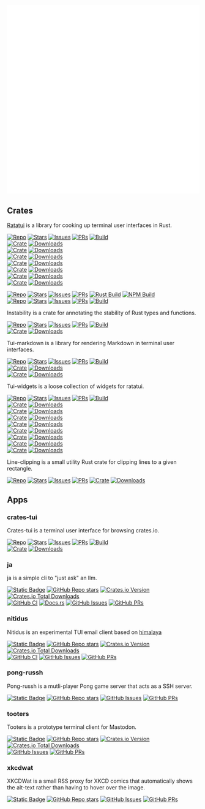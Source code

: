 <picture>
  <img src="/github-metrics.svg" alt="Metrics">
</picture>

<!-- # Repo Dashboard -->

## Crates

[Ratatui](https://ratatui.rs) is a library for cooking up terminal user interfaces in Rust.

[![Repo](https://img.shields.io/badge/Repo-ratatui/ratatui-blue?style=flat-square&logo=github)](https://github.com/ratatui/ratatui)
[![Stars](https://img.shields.io/github/stars/ratatui/ratatui?style=flat-square&logo=github)](https://github.com/ratatui/ratatui)
[![Issues](https://img.shields.io/github/issues/ratatui/ratatui?style=flat-square&logo=github)](https://github.com/ratatui/ratatui/issues)
[![PRs](https://img.shields.io/github/issues-pr/ratatui/ratatui?style=flat-square&logo=github)](https://github.com/ratatui/ratatui/pulls)
[![Build](https://img.shields.io/github/actions/workflow/status/ratatui/ratatui/ci.yml?style=flat-square&logo=github)](https://github.com/ratatui/ratatui/actions/workflows/test.yml)  \
[![Crate](https://img.shields.io/crates/v/ratatui?style=flat-square&logo=rust&color=blue&label=ratatui)](https://crates.io/crates/ratatui)
[![Downloads](https://img.shields.io/crates/d/ratatui?style=flat-square&logo=rust&color=blue)](https://crates.io/crates/ratatui)  \
[![Crate](https://img.shields.io/crates/v/ratatui-core?style=flat-square&logo=rust&color=blue&label=ratatui-core)](https://crates.io/crates/ratatui-core)
[![Downloads](https://img.shields.io/crates/d/ratatui-core?style=flat-square&logo=rust&color=blue)](https://crates.io/crates/ratatui-core)  \
[![Crate](https://img.shields.io/crates/v/ratatui-crossterm?style=flat-square&logo=rust&color=blue&label=ratatui-crossterm)](https://crates.io/crates/ratatui-crossterm)
[![Downloads](https://img.shields.io/crates/d/ratatui-crossterm?style=flat-square&logo=rust&color=blue)](https://crates.io/crates/ratatui-crossterm)  \
[![Crate](https://img.shields.io/crates/v/ratatui-macros?style=flat-square&logo=rust&color=blue&label=ratatui-macros)](https://crates.io/crates/ratatui-macros)
[![Downloads](https://img.shields.io/crates/d/ratatui-macros?style=flat-square&logo=rust&color=blue)](https://crates.io/crates/ratatui)  \
[![Crate](https://img.shields.io/crates/v/ratatui-termion?style=flat-square&logo=rust&color=blue&label=ratatui-termion)](https://crates.io/crates/ratatui-termion)
[![Downloads](https://img.shields.io/crates/d/ratatui-termion?style=flat-square&logo=rust&color=blue)](https://crates.io/crates/ratatui-termion)  \
[![Crate](https://img.shields.io/crates/v/ratatui-termwiz?style=flat-square&logo=rust&color=blue&label=ratatui-termwiz)](https://crates.io/crates/ratatui-termwiz)
[![Downloads](https://img.shields.io/crates/d/ratatui-termwiz?style=flat-square&logo=rust&color=blue)](https://crates.io/crates/ratatui-termwiz)  \
[![Crate](https://img.shields.io/crates/v/ratatui-widgets?style=flat-square&logo=rust&color=blue&label=ratatui-widgets)](https://crates.io/crates/ratatui-widgets)
[![Downloads](https://img.shields.io/crates/d/ratatui-widgets?style=flat-square&logo=rust&color=blue)](https://crates.io/crates/ratatui-widgets)

[![Repo](https://img.shields.io/badge/Repo-ratatui/ratatui--website-blue?style=flat-square&logo=github)](https://github.com/ratatui/ratatui-website)
[![Stars](https://img.shields.io/github/stars/ratatui/ratatui-website?style=flat-square&logo=github)](https://github.com/ratatui/ratatui-website)
[![Issues](https://img.shields.io/github/issues/ratatui/ratatui-website?style=flat-square&logo=github)](https://github.com/ratatui/ratatui-website/issues)
[![PRs](https://img.shields.io/github/issues-pr/ratatui/ratatui-website?style=flat-square&logo=github)](https://github.com/ratatui/ratatui-website/pulls)
[![Rust Build](https://img.shields.io/github/actions/workflow/status/ratatui/ratatui-website/rust-ci.yml?style=flat-square&logo=github&label=Rust+CI
)](https://github.com/ratatui/ratatui-website/actions/workflows/rust-ci.yml)
[![NPM Build](https://img.shields.io/github/actions/workflow/status/ratatui/ratatui-website/npm-ci.yml?style=flat-square&logo=github&label=NPM+CI)](https://github.com/ratatui/ratatui-website/actions/workflows/npm-ci.yml)  \
[![Repo](https://img.shields.io/badge/Repo-ratatui/templates-blue?style=flat-square&logo=github)](https://github.com/ratatui/templates)
[![Stars](https://img.shields.io/github/stars/ratatui/templates?style=flat-square&logo=github)](https://github.com/ratatui/templates)
[![Issues](https://img.shields.io/github/issues/ratatui/templates?style=flat-square&logo=github)](https://github.com/ratatui/templates/issues)
[![PRs](https://img.shields.io/github/issues-pr/ratatui/templates?style=flat-square&logo=github)](https://github.com/ratatui/templates/pulls)
[![Build](https://img.shields.io/github/actions/workflow/status/ratatui/templates/ci.yml?style=flat-square&logo=github)](https://github.com/ratatui/templates/actions/workflows/test.yml)

Instability is a crate for annotating the stability of Rust types and functions.

[![Repo](https://img.shields.io/badge/Repo-ratatui/instability-blue?style=flat-square&logo=github)](https://github.com/ratatui/instability)
[![Stars](https://img.shields.io/github/stars/ratatui/instability?style=flat-square&logo=github)](https://github.com/ratatui/instability)
[![Issues](https://img.shields.io/github/issues/ratatui/instability?style=flat-square&logo=github)](https://github.com/ratatui/instability/issues)
[![PRs](https://img.shields.io/github/issues-pr/ratatui/instability?style=flat-square&logo=github)](https://github.com/ratatui/instability/pulls)
[![Build](https://img.shields.io/github/actions/workflow/status/ratatui/instability/check.yml?style=flat-square&logo=github)](https://github.com/ratatui/instability/actions/workflows/test.yml)  \
[![Crate](https://img.shields.io/crates/v/instability?style=flat-square&logo=rust&color=blue&label=instability)](https://crates.io/crates/instability)
[![Downloads](https://img.shields.io/crates/d/instability?style=flat-square&logo=rust&color=blue)](https://crates.io/crates/ratatui)

Tui-markdown is a library for rendering Markdown in terminal user interfaces.

[![Repo](https://img.shields.io/badge/Repo-joshka/tui--markdown-blue?style=flat-square&logo=github)](https://github.com/joshka/tui-markdown)
[![Stars](https://img.shields.io/github/stars/joshka/tui-markdown?style=flat-square&logo=github)](https://github.com/joshka/tui-markdown)
[![Issues](https://img.shields.io/github/issues/joshka/tui-markdown?style=flat-square&logo=github)](https://github.com/joshka/tui-markdown/issues)
[![PRs](https://img.shields.io/github/issues-pr/joshka/tui-markdown?style=flat-square&logo=github)](https://github.com/joshka/tui-markdown/pulls)
[![Build](https://img.shields.io/github/actions/workflow/status/joshka/tui-markdown/test.yml?style=flat-square&logo=github)](https://github.com/joshka/tui-markdown/actions/workflows/test.yml)  \
[![Crate](https://img.shields.io/crates/v/tui-markdown?style=flat-square&logo=rust&color=blue&label=tui-markdown)](https://crates.io/crates/tui-markdown)
[![Downloads](https://img.shields.io/crates/d/tui-markdown?style=flat-square&logo=rust&color=blue)](https://crates.io/crates/tui-markdown)  \
[![Crate](https://img.shields.io/crates/v/markdown-reader?style=flat-square&logo=rust&color=blue&label=markdown-reader)](https://crates.io/crates/markdown-reader)
[![Downloads](https://img.shields.io/crates/d/markdown-reader?style=flat-square&logo=rust&color=blue)](https://crates.io/crates/markdown-reader)

Tui-widgets is a loose collection of widgets for ratatui.

[![Repo](https://img.shields.io/badge/Repo-joshka/tui--widgets-blue?style=flat-square&logo=github)](https://github.com/joshka/tui-widgets)
[![Stars](https://img.shields.io/github/stars/joshka/tui-widgets?style=flat-square&logo=github)](https://github.com/joshka/tui-widgets)
[![Issues](https://img.shields.io/github/issues/joshka/tui-widgets?style=flat-square&logo=github)](https://github.com/joshka/tui-widgets/issues)
[![PRs](https://img.shields.io/github/issues-pr/joshka/tui-widgets?style=flat-square&logo=github)](https://github.com/joshka/tui-widgets/pulls)
[![Build](https://img.shields.io/github/actions/workflow/status/joshka/tui-widgets/test.yml?style=flat-square&logo=github)](https://github.com/joshka/tui-widgets/actions/workflows/test.yml)  \
[![Crate](https://img.shields.io/crates/v/tui-widgets?style=flat-square&logo=rust&color=blue&label=tui-widgets)](https://crates.io/crates/tui-widgets)
[![Downloads](https://img.shields.io/crates/d/tui-widgets?style=flat-square&logo=rust&color=blue)](https://crates.io/crates/tui-widgets)  \
[![Crate](https://img.shields.io/crates/v/tui-big-text?style=flat-square&logo=rust&color=blue&label=tui-big-text)](https://crates.io/crates/tui-big-text)
[![Downloads](https://img.shields.io/crates/d/tui-big-text?style=flat-square&logo=rust&color=blue)](https://crates.io/crates/tui-big-text)  \
[![Crate](https://img.shields.io/crates/v/tui-box-text?style=flat-square&logo=rust&color=blue&label=tui-box-text)](https://crates.io/crates/tui-box-text)
[![Downloads](https://img.shields.io/crates/d/tui-box-text?style=flat-square&logo=rust&color=blue)](https://crates.io/crates/tui-box-text)  \
[![Crate](https://img.shields.io/crates/v/tui-cards?style=flat-square&logo=rust&color=blue&label=tui-cards)](https://crates.io/crates/tui-cards)
[![Downloads](https://img.shields.io/crates/d/tui-cards?style=flat-square&logo=rust&color=blue)](https://crates.io/crates/tui-cards)  \
[![Crate](https://img.shields.io/crates/v/tui-popup?style=flat-square&logo=rust&color=blue&label=tui-popup)](https://crates.io/crates/tui-popup)
[![Downloads](https://img.shields.io/crates/d/tui-popup?style=flat-square&logo=rust&color=blue)](https://crates.io/crates/tui-popup)  \
[![Crate](https://img.shields.io/crates/v/tui-prompts?style=flat-square&logo=rust&color=blue&label=tui-prompts)](https://crates.io/crates/tui-prompts)
[![Downloads](https://img.shields.io/crates/d/tui-prompts?style=flat-square&logo=rust&color=blue)](https://crates.io/crates/tui-prompts)  \
[![Crate](https://img.shields.io/crates/v/tui-qrcode?style=flat-square&logo=rust&color=blue&label=tui-qrcode)](https://crates.io/crates/tui-qrcode)
[![Downloads](https://img.shields.io/crates/d/tui-qrcode?style=flat-square&logo=rust&color=blue)](https://crates.io/crates/tui-qrcode)  \
[![Crate](https://img.shields.io/crates/v/tui-scrollview?style=flat-square&logo=rust&color=blue&label=tui-scrollview)](https://crates.io/crates/tui-scrollview)
[![Downloads](https://img.shields.io/crates/d/tui-scrollview?style=flat-square&logo=rust&color=blue)](https://crates.io/crates/tui-scrollview)

Line-clipping is a small utility Rust crate for clipping lines to a given rectangle.

[![Repo](https://img.shields.io/badge/Repo-joshka/line--clipping-blue?style=flat-square&logo=github)](https://github.com/joshka/line-clipping)
[![Stars](https://img.shields.io/github/stars/joshka/line-clipping?style=flat-square&logo=github)](https://github.com/joshka/line-clipping)
[![Issues](https://img.shields.io/github/issues/joshka/line-clipping?style=flat-square&logo=github)](https://github.com/joshka/line-clipping/issues)
[![PRs](https://img.shields.io/github/issues-pr/joshka/line-clipping?style=flat-square&logo=github)](https://github.com/joshka/line-clipping/pulls)
[![Crate](https://img.shields.io/crates/v/line-clipping?style=flat-square&logo=rust&color=blue&label=line-clipping)](https://crates.io/crates/line-clipping)
[![Downloads](https://img.shields.io/crates/d/line-clipping?style=flat-square&logo=rust&color=blue)](https://crates.io/crates/line-clipping)

## Apps

### crates-tui

Crates-tui is a terminal user interface for browsing crates.io.

[![Repo](https://img.shields.io/badge/Repo-ratatui/crates--tui-blue?style=flat-square&logo=github)](https://github.com/ratatui/crates-tui)
[![Stars](https://img.shields.io/github/stars/ratatui/crates-tui?style=flat-square&logo=github)](https://github.com/ratatui/crates-tui)
[![Issues](https://img.shields.io/github/issues/ratatui/crates-tui?style=flat-square&logo=github)](https://github.com/ratatui/crates-tui/issues)
[![PRs](https://img.shields.io/github/issues-pr/ratatui/crates-tui?style=flat-square&logo=github)](https://github.com/ratatui/crates-tui/pulls)
[![Build](https://img.shields.io/github/actions/workflow/status/ratatui/crates-tui/ci.yml?style=flat-square&logo=github)](https://github.com/ratatui/crates-tui/actions/workflows/test.yml)  \
[![Crate](https://img.shields.io/crates/v/crates-tui?style=flat-square&logo=rust&color=blue&label=crates-tui)](https://crates.io/crates/crates-tui)
[![Downloads](https://img.shields.io/crates/d/crates-tui?style=flat-square&logo=rust&color=blue)](https://crates.io/crates/ratatui)

### ja

ja is a simple cli to "just ask" an llm.

[![Static Badge](https://img.shields.io/badge/Repo-joshka/ja-blue?style=flat-square&logo=github)](https://github.com/joshka/ja)
[![GitHub Repo stars](https://img.shields.io/github/stars/joshka/ja?style=flat-square&logo=github)](https://github.com/joshka/ja)
[![Crates.io Version](https://img.shields.io/crates/v/ja?style=flat-square&logo=rust&color=blue)](https://crates.io/crates/ja)
[![Crates.io Total Downloads](https://img.shields.io/crates/d/ja?style=flat-square&logo=rust&color=blue)](https://crates.io/crates/ja)  \
[![GitHub CI](https://img.shields.io/github/actions/workflow/status/joshka/ja/ci.yml?style=flat-square&logo=github)](https://github.com/joshka/ja/actions/workflows/test.yml)
[![Docs.rs](https://img.shields.io/docsrs/ja?style=flat-square&logo=rust)](https://docs.rs/crate/ja/)
[![GitHub Issues](https://img.shields.io/github/issues/joshka/ja?style=flat-square&logo=github)](https://github.com/joshka/ja/issues)
[![GitHub PRs](https://img.shields.io/github/issues-pr/joshka/ja?style=flat-square&logo=github)](https://github.com/joshka/ja/pulls)

### nitidus

Nitidus is an experimental TUI email client based on [himalaya](https://github.com/pimalaya/himalaya)

[![Static Badge](https://img.shields.io/badge/Repo-joshka/nitidus-blue?style=flat-square&logo=github)](https://github.com/joshka/nitidus)
[![GitHub Repo stars](https://img.shields.io/github/stars/joshka/nitidus?style=flat-square&logo=github)](https://github.com/joshka/nitidus)
[![Crates.io Version](https://img.shields.io/crates/v/nitidus?style=flat-square&logo=rust&color=blue)](https://crates.io/crates/nitidus)
[![Crates.io Total Downloads](https://img.shields.io/crates/d/nitidus?style=flat-square&logo=rust&color=blue)](https://crates.io/crates/nitidus)  \
[![GitHub CI](https://img.shields.io/github/actions/workflow/status/joshka/nitidus/test.yml?style=flat-square&logo=github)](https://github.com/joshka/nitidus/actions/workflows/test.yml)
[![GitHub Issues](https://img.shields.io/github/issues/joshka/nitidus?style=flat-square&logo=github)](https://github.com/joshka/nitidus/issues)
[![GitHub PRs](https://img.shields.io/github/issues-pr/joshka/nitidus?style=flat-square&logo=github)](https://github.com/joshka/nitidus/pulls)

### pong-russh

Pong-russh is a mutli-player Pong game server that acts as a SSH server.

[![Static Badge](https://img.shields.io/badge/Repo-joshka/pong--russh-blue?style=flat-square&logo=github)](https://github.com/joshka/pong-russh)
[![GitHub Repo stars](https://img.shields.io/github/stars/joshka/pong-russh?style=flat-square&logo=github)](https://github.com/joshka/pong-russh)
[![GitHub Issues](https://img.shields.io/github/issues/joshka/pong-russh?style=flat-square&logo=github)](https://github.com/joshka/pong-russh/issues)
[![GitHub PRs](https://img.shields.io/github/issues-pr/joshka/pong-russh?style=flat-square&logo=github)](https://github.com/joshka/pong-russh/pulls)

### tooters

Tooters is a prototype terminal client for Mastodon.

[![Static Badge](https://img.shields.io/badge/Repo-joshka/tooters-blue?style=flat-square&logo=github)](https://github.com/joshka/tooters)
[![GitHub Repo stars](https://img.shields.io/github/stars/joshka/tooters?style=flat-square&logo=github)](https://github.com/joshka/tooters)
[![Crates.io Version](https://img.shields.io/crates/v/tooters?style=flat-square&logo=rust&color=blue)](https://crates.io/crates/tooters)
[![Crates.io Total Downloads](https://img.shields.io/crates/d/tooters?style=flat-square&logo=rust&color=blue)](https://crates.io/crates/tooters)  \
[![GitHub Issues](https://img.shields.io/github/issues/joshka/tooters?style=flat-square&logo=github)](https://github.com/joshka/tooters/issues)
[![GitHub PRs](https://img.shields.io/github/issues-pr/joshka/tooters?style=flat-square&logo=github)](https://github.com/joshka/tooters/pulls)

### xkcdwat

XKCDWat is a small RSS proxy for XKCD comics that automatically shows the alt-text rather than having to hover over the image.

[![Static Badge](https://img.shields.io/badge/Repo-joshka/xkcdwat-blue?style=flat-square&logo=github)](https://github.com/joshka/xkcdwat)
[![GitHub Repo stars](https://img.shields.io/github/stars/joshka/xkcdwat?style=flat-square&logo=github)](https://github.com/joshka/xkcdwat)
[![GitHub Issues](https://img.shields.io/github/issues/joshka/xkcdwat?style=flat-square&logo=github)](https://github.com/joshka/xkcdwat/issues)
[![GitHub PRs](https://img.shields.io/github/issues-pr/joshka/xkcdwat?style=flat-square&logo=github)](https://github.com/joshka/xkcdwat/pulls)
